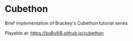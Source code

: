 # Cubethon
 Brief implementation of Brackey's Cubethon tutorial series

Playable at: https://boBylliB.github.io/cubethon
